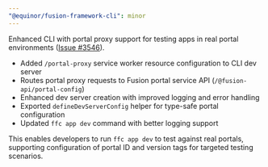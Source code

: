 ```yaml
---
"@equinor/fusion-framework-cli": minor
---
```


Enhanced CLI with portal proxy support for testing apps in real portal environments ([Issue #3546](https://github.com/equinor/fusion-framework/issues/3546)).

- Added `/portal-proxy` service worker resource configuration to CLI dev server
- Routes portal proxy requests to Fusion portal service API (`/@fusion-api/portal-config`)
- Enhanced dev server creation with improved logging and error handling
- Exported `defineDevServerConfig` helper for type-safe portal configuration
- Updated `ffc app dev` command with better logging support

This enables developers to run `ffc app dev` to test against real portals, supporting configuration of portal ID and version tags for targeted testing scenarios.
